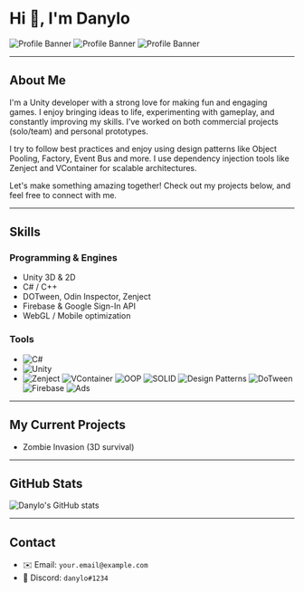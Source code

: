 # Hi 👋, I'm Danylo

![Profile Banner](https://img.shields.io/badge/Unity-2025-brightgreen?style=flat&logo=unity)
![Profile Banner](https://img.shields.io/badge/C%23-StrongJunior-blue?style=flat&logo=csharp)
![Profile Banner](https://img.shields.io/badge/Unity%20Developer-3D&2D-purple?style=flat)

---

## About Me
  I'm a Unity developer with a strong love for making fun and engaging games. I enjoy bringing ideas to life, experimenting with gameplay, and constantly improving my skills. I’ve worked on both commercial projects (solo/team) and personal prototypes.

  I try to follow best practices and enjoy using design patterns like Object Pooling, Factory, Event Bus and more. I use dependency injection tools like Zenject and VContainer for scalable architectures.

  Let's make something amazing together! Check out my projects below, and feel free to connect with me.

---

## Skills
### Programming & Engines
- Unity 3D & 2D
- C# / C++
- DOTween, Odin Inspector, Zenject
- Firebase & Google Sign-In API
- WebGL / Mobile optimization

### Tools
- ![C#](https://img.shields.io/badge/C%23-Programming-red?style=flat-square)
- ![Unity](https://img.shields.io/badge/Unity-Game%20Dev-brightgreen?style=flat-square)
- ![Zenject](https://img.shields.io/badge/Zenject-DI-blue?style=flat-square)
![VContainer](https://img.shields.io/badge/VContainer-DI-purple?style=flat-square)
![OOP](https://img.shields.io/badge/OOP-Principles-orange?style=flat-square)
![SOLID](https://img.shields.io/badge/SOLID-Principles-yellow?style=flat-square)
![Design Patterns](https://img.shields.io/badge/Design%20Patterns-ObjectPool,Factory,EventBus-lightgrey?style=flat-square)
![DoTween](https://img.shields.io/badge/DoTween-Animations-pink?style=flat-square)
![Firebase](https://img.shields.io/badge/Firebase-Backend-red?style=flat-square)
![Ads](https://img.shields.io/badge/Ads-AdMob,UnityAds,IronSource-blue?style=flat-square)

---

## My Current Projects
- Zombie Invasion (3D survival)

---

## GitHub Stats
![Danylo's GitHub stats]([https://github-readme-stats.vercel.app/api?username=danylo&show_icons=true&theme=radical])

---

## Contact
- ✉️ Email: `your.email@example.com`
- 💬 Discord: `danylo#1234`
